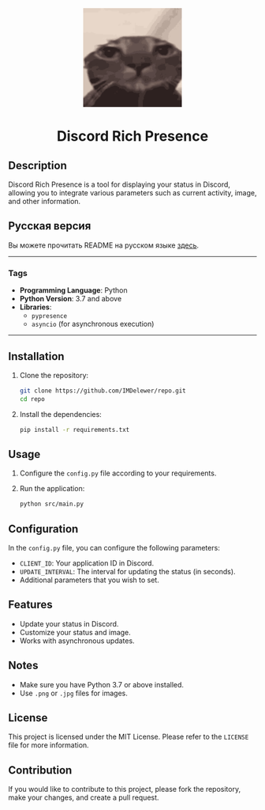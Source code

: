 <div align="center">
    <img src="src/images/icon.png" alt="Discord Rich Presence" width="200" height="200" />
</div>

<div align="center">
    <h1>Discord Rich Presence</h1>
</div>


## Description

Discord Rich Presence is a tool for displaying your status in Discord, allowing you to integrate various parameters such as current activity, image, and other information.

## Русская версия

Вы можете прочитать README на русском языке [здесь](src/docs/README_RU.MD).

---

### Tags

- **Programming Language**: Python
- **Python Version**: 3.7 and above
- **Libraries**:
  - `pypresence`
  - `asyncio` (for asynchronous execution)

---

## Installation

1. Clone the repository:

    ```bash
    git clone https://github.com/IMDelewer/repo.git
    cd repo
    ```

2. Install the dependencies:

    ```bash
    pip install -r requirements.txt
    ```

## Usage

1. Configure the `config.py` file according to your requirements.
2. Run the application:

    ```bash
    python src/main.py
    ```

## Configuration

In the `config.py` file, you can configure the following parameters:

- `CLIENT_ID`: Your application ID in Discord.
- `UPDATE_INTERVAL`: The interval for updating the status (in seconds).
- Additional parameters that you wish to set.

## Features

- Update your status in Discord.
- Customize your status and image.
- Works with asynchronous updates.

## Notes

- Make sure you have Python 3.7 or above installed.
- Use `.png` or `.jpg` files for images.

## License

This project is licensed under the MIT License. Please refer to the `LICENSE` file for more information.

## Contribution

If you would like to contribute to this project, please fork the repository, make your changes, and create a pull request.

